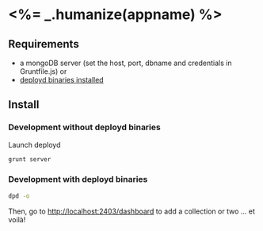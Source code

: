 # <%= _.humanize(appname) %>

## Requirements
- a mongoDB server (set the host, port, dbname and credentials in Gruntfile.js)
or
- [deployd binaries installed](http://deployd.com/download.html)


## Install

### Development without deployd binaries
Launch deployd

```bash
grunt server
```

### Development with deployd binaries
```bash
dpd -o
```

Then, go to [http://localhost:2403/dashboard](http://localhost:2403/dashboard) to add a collection or two ... et voilà!